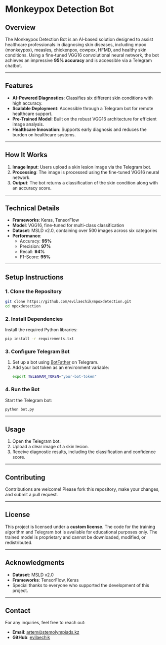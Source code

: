 # **Monkeypox Detection Bot**

## **Overview**
The Monkeypox Detection Bot is an AI-based solution designed to assist healthcare professionals in diagnosing skin diseases, including mpox (monkeypox), measles, chickenpox, cowpox, HFMD, and healthy skin conditions. Using a fine-tuned VGG16 convolutional neural network, the bot achieves an impressive **95% accuracy** and is accessible via a Telegram chatbot.

---

## **Features**
- **AI-Powered Diagnostics**: Classifies six different skin conditions with high accuracy.
- **Scalable Deployment**: Accessible through a Telegram bot for remote healthcare support.
- **Pre-Trained Model**: Built on the robust VGG16 architecture for efficient image analysis.
- **Healthcare Innovation**: Supports early diagnosis and reduces the burden on healthcare systems.

---

## **How It Works**
1. **Image Input**: Users upload a skin lesion image via the Telegram bot.
2. **Processing**: The image is processed using the fine-tuned VGG16 neural network.
3. **Output**: The bot returns a classification of the skin condition along with an accuracy score.

---

## **Technical Details**
- **Frameworks**: Keras, TensorFlow
- **Model**: VGG16, fine-tuned for multi-class classification
- **Dataset**: MSLD v2.0, containing over 500 images across six categories
- **Performance**:
  - Accuracy: **95%**
  - Precision: **97%**
  - Recall: **94%**
  - F1-Score: **95%**

---

## **Setup Instructions**

### **1. Clone the Repository**
```bash
git clone https://github.com/evilaechik/mpoxdetection.git
cd mpoxdetection
```

### **2. Install Dependencies**
Install the required Python libraries:
```bash
pip install -r requirements.txt
```

### **3. Configure Telegram Bot**
1. Set up a bot using [BotFather](https://core.telegram.org/bots#botfather) on Telegram.
2. Add your bot token as an environment variable:
   ```bash
   export TELEGRAM_TOKEN="your-bot-token"
   ```

### **4. Run the Bot**
Start the Telegram bot:
```bash
python bot.py
```

---

## **Usage**
1. Open the Telegram bot.
2. Upload a clear image of a skin lesion.
3. Receive diagnostic results, including the classification and confidence score.

---

## **Contributing**
Contributions are welcome! Please fork this repository, make your changes, and submit a pull request.

---

## **License**
This project is licensed under a **custom license**. The code for the training algorithm and Telegram bot is available for educational purposes only. The trained model is proprietary and cannot be downloaded, modified, or redistributed.

---

## **Acknowledgments**
- **Dataset**: MSLD v2.0  
- **Frameworks**: TensorFlow, Keras  
- Special thanks to everyone who supported the development of this project.

---

## **Contact**
For any inquiries, feel free to reach out:
- **Email**: artem@stemolympiads.kz  
- **GitHub**: [evilaechik](https://github.com/evilaechik)
